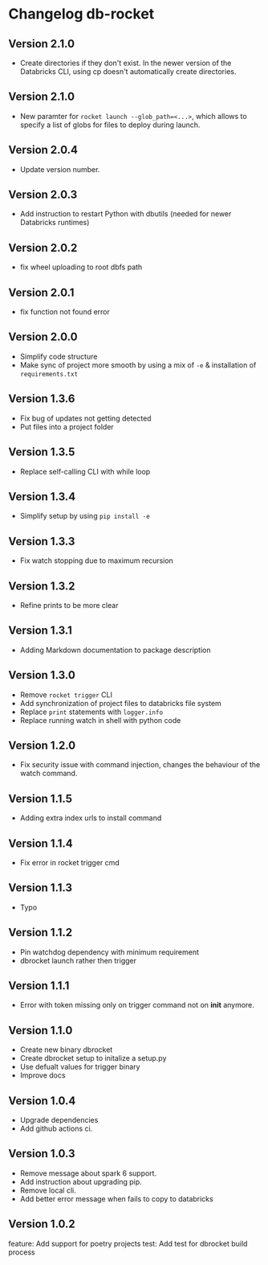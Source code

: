 # Changelog db-rocket

## Version 2.1.0
- Create directories if they don't exist. In the newer version of the Databricks CLI, using cp doesn't automatically create directories.

## Version 2.1.0
- New paramter for ``rocket launch --glob_path=<...>``, which allows to specify a list of globs for files to deploy during launch. 

## Version 2.0.4
- Update version number.

## Version 2.0.3
- Add instruction to restart Python with dbutils (needed for newer Databricks runtimes)

## Version 2.0.2
- fix wheel uploading to root dbfs path

## Version 2.0.1
- fix function not found error

## Version 2.0.0
- Simplify code structure
- Make sync of project more smooth by using a mix of `-e` & installation of `requirements.txt`

## Version 1.3.6

- Fix bug of updates not getting detected
- Put files into a project folder

## Version 1.3.5

- Replace self-calling CLI with while loop

## Version 1.3.4

- Simplify setup by using `pip install -e`

## Version 1.3.3

- Fix watch stopping due to maximum recursion

## Version 1.3.2

- Refine prints to be more clear

## Version 1.3.1

- Adding Markdown documentation to package description

## Version 1.3.0

- Remove `rocket trigger` CLI
- Add synchronization of project files to databricks file system
- Replace `print` statements with `logger.info`
- Replace running watch in shell with python code

## Version 1.2.0

- Fix security issue with command injection, changes the behaviour of the watch command.

## Version 1.1.5

- Adding extra index urls to install command

## Version 1.1.4

- Fix error in rocket trigger cmd

## Version 1.1.3

- Typo

## Version 1.1.2

- Pin watchdog dependency with minimum requirement
- dbrocket launch rather then trigger

## Version 1.1.1

- Error with token missing only on trigger command not on __init__ anymore.

## Version 1.1.0

- Create new binary dbrocket
- Create dbrocket setup to initalize a setup.py
- Use defualt values for trigger binary
- Improve docs

## Version 1.0.4

- Upgrade dependencies
- Add github actions ci.

## Version 1.0.3

- Remove message about spark 6 support.
- Add instruction about upgrading pip.
- Remove local cli.
- Add better error message when fails to copy to databricks

## Version 1.0.2

feature: Add support for poetry projects test: Add test for dbrocket build process
